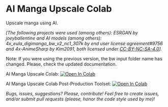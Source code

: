 ﻿# AI Manga Upscale Colab

Upscale manga using AI.

<i>[The following projects were used (among others): ESRGAN by joeyballentine and AI models (among others): 4x_eula_digimanga_bw_v2_nc1_307k by end user license agreement#9756 and 4x-AnimeSharp by Kim2091, both licensed under [CC-BY-NC-SA-4.0](https://creativecommons.org/licenses/by-nc-sa/4.0)].</i>

Note: If you were using the previous version, the bw input folder name has changed. Please, check the updated documentation.

AI Manga Upscale Colab: 
[![Open In Colab](https://colab.research.google.com/assets/colab-badge.svg)](https://colab.research.google.com/github/Spladenly/ai-manga-upscale-colab/blob/main/ai-manga-upscale-colab.ipynb)

AI Manga Upscale Colab Post-Production Toolset:
[![Open In Colab](https://colab.research.google.com/assets/colab-badge.svg)](https://colab.research.google.com/github/Spladenly/ai-manga-upscale-colab/blob/main/post-prod.ipynb)

<i>Bugs, issues, suggestions? Please, contribute! Feel free to create issues, and/or submit pull requests (please, honor the code style used by me)!</i>
